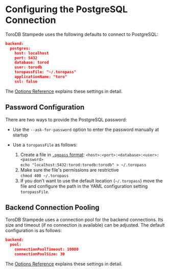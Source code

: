 <h1>Configuring the PostgreSQL Connection</h1>

ToroDB Stampede uses the following defaults to connect to PostgreSQL:

```json
backend:
  postgres:
    host: localhost
    port: 5432
    database: torod
    user: torodb
    toropassFile: "~/.toropass"
    applicationName: "toro"
    ssl: false
```
The [Options Reference](options-reference.md#postgresql-configuration) explains these settings in detail.

## Password Configuration

There are two ways to provide the PostgreSQL password:

* Use the `--ask-for-password` option to enter the password manually at startup
* Use a `toropassFile` as follows:  

    1. Create a file in [`.pgpass` format](https://wiki.postgresql.org/wiki/Pgpass): `<host>:<port>:<database>:<user>:<password>`  
    `echo "localhost:5432:torod:torodb:torodb" > ~/.toropass`
    1. Make sure the file's permissions are restrictive  
    `chmod 400 ~/.toropass`
    1. If you don't want to use the default location (`~/.toropass`) move the file and configure the path in the YAML configuration setting `toropassFile`.

## Backend Connection Pooling

ToroDB Stampede uses a connection pool for the backend connections. Its size and timeout (if no connection is available) can be adjusted. The default configuration is as follows:

```json
backend:
  pool:
    connectionPoolTimeout: 10000
    connectionPoolSize: 30
```

The [Options Reference](options-reference.md#torodb-stampede-pool-configuration) explains these settings in detail.
